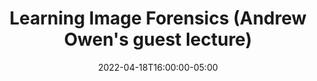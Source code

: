 ---
type: lecture
date: 2022-04-18T16:00:00-05:00
title: "Learning Image Forensics (Andrew Owen's guest lecture)"
thumbnail: "/static_files/lectures/andrew.png"
tldr: ""
hide_from_announcments: true
---